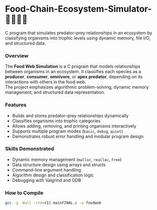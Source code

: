 # Food-Chain-Ecosystem-Simulator- 🌿🐇🦊🔗
C program that simulates predator–prey relationships in an ecosystem by classifying organisms into trophic levels using dynamic memory, file I/O, and structured data.

### Overview
The **Food Web Simulation** is a C program that models relationships between organisms in an ecosystem. It classifies each species as a **producer**, **consumer**, **omnivore**, or **apex predator**, depending on its interactions with others in the food web.  
The project emphasizes algorithmic problem-solving, dynamic memory management, and structured data representation.

### Features
- Builds and stores predator–prey relationships dynamically  
- Classifies organisms into trophic categories  
- Allows adding, removing, and printing organisms interactively  
- Supports multiple program modes (`basic`, `debug`, `quiet`)  
- Demonstrates robust error handling and modular program design  

### Skills Demonstrated
- Dynamic memory management (`malloc`, `realloc`, `free`)  
- Data structure design using arrays and structs  
- Command-line argument handling  
- Algorithm design and classification logic  
- Debugging with Valgrind and GDB  

### How to Compile
```bash
gcc -g -Wall -std=c11 mainFINAL.c -o foodweb

